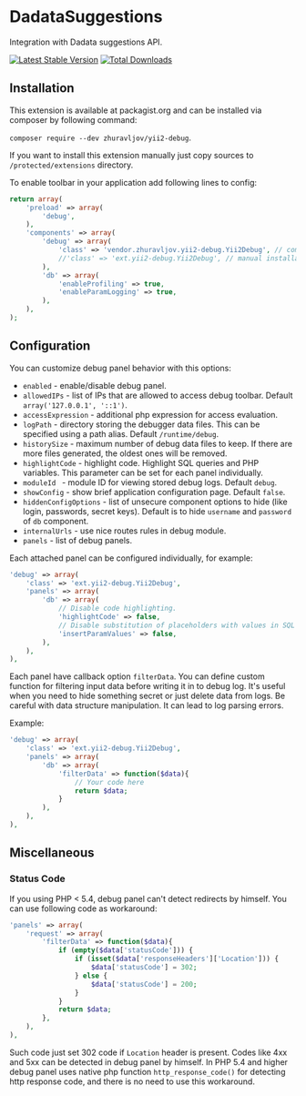 DadataSuggestions
=================

Integration with Dadata suggestions API.

[![Latest Stable Version](https://poser.pugx.org/zhuravljov/yii2-debug/version.svg)](https://packagist.org/packages/zhuravljov/yii2-debug)
[![Total Downloads](https://poser.pugx.org/zhuravljov/yii2-debug/downloads.png)](https://packagist.org/packages/zhuravljov/yii2-debug)

Installation
-------------

This extension is available at packagist.org and can be installed via composer by following command:

`composer require --dev zhuravljov/yii2-debug`.

If you want to install this extension manually just copy sources to `/protected/extensions` directory.

To enable toolbar in your application add following lines to config:

```php
return array(
    'preload' => array(
        'debug',
    ),
    'components' => array(
        'debug' => array(
            'class' => 'vendor.zhuravljov.yii2-debug.Yii2Debug', // composer installation
            //'class' => 'ext.yii2-debug.Yii2Debug', // manual installation
        ),
        'db' => array(
            'enableProfiling' => true,
            'enableParamLogging' => true,
        ),
    ),
);
```

Configuration
---------

You can customize debug panel behavior with this options:

- `enabled` - enable/disable debug panel.
- `allowedIPs` - list of IPs that are allowed to access debug toolbar. Default `array('127.0.0.1', '::1')`.
- `accessExpression` - additional php expression for access evaluation.
- `logPath` - directory storing the debugger data files. This can be specified using a path alias. Default `/runtime/debug`.
- `historySize` - maximum number of debug data files to keep. If there are more files generated, the oldest ones will be removed.
- `highlightCode` - highlight code. Highlight SQL queries and PHP variables. This parameter can be set for each panel individually.
- `moduleId ` - module ID for viewing stored debug logs. Default `debug`.
- `showConfig` - show brief application configuration page. Default `false`.
- `hiddenConfigOptions` - list of unsecure component options to hide (like login, passwords, secret keys).
  Default is to hide `username` and `password` of `db` component.
- `internalUrls` - use nice routes rules in debug module.
- `panels` - list of debug panels.

Each attached panel can be configured individually, for example:

```php
'debug' => array(
    'class' => 'ext.yii2-debug.Yii2Debug',
    'panels' => array(
        'db' => array(
            // Disable code highlighting.
            'highlightCode' => false,
            // Disable substitution of placeholders with values in SQL queries.
            'insertParamValues' => false,
        ),
    ),
),
```

Each panel have callback option `filterData`.
You can define custom function for filtering input data before writing it in to debug log.
It's useful when you need to hide something secret or just delete data from logs.
Be careful with data structure manipulation. It can lead to log parsing errors.

Example:

```php
'debug' => array(
    'class' => 'ext.yii2-debug.Yii2Debug',
    'panels' => array(
        'db' => array(
            'filterData' => function($data){
                // Your code here
                return $data;
            }
        ),
    ),
),
```

Miscellaneous
----------------

### Status Code

If you using PHP < 5.4, debug panel can't detect redirects by himself.
You can use following code as workaround:

```php
'panels' => array(
    'request' => array(
        'filterData' => function($data){
            if (empty($data['statusCode'])) {
                if (isset($data['responseHeaders']['Location'])) {
                    $data['statusCode'] = 302;
                } else {
                    $data['statusCode'] = 200;
                }
            }
            return $data;
        },
    ),
),
```

Such code just set 302 code if `Location` header is present.
Codes like 4xx and 5xx can be detected in debug panel by himself.
In PHP 5.4 and higher debug panel uses native php function `http_response_code()` for detecting http response code,
and there is no need to use this workaround.
